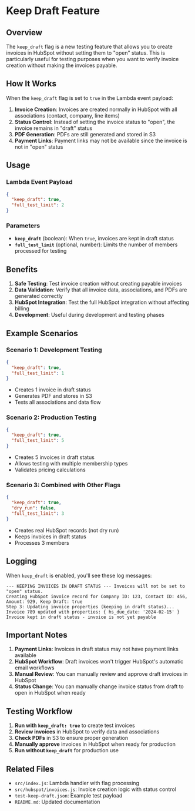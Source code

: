 # Keep Draft Feature

## Overview

The `keep_draft` flag is a new testing feature that allows you to create invoices in HubSpot without setting them to "open" status. This is particularly useful for testing purposes when you want to verify invoice creation without making the invoices payable.

## How It Works

When the `keep_draft` flag is set to `true` in the Lambda event payload:

1. **Invoice Creation**: Invoices are created normally in HubSpot with all associations (contact, company, line items)
2. **Status Control**: Instead of setting the invoice status to "open", the invoice remains in "draft" status
3. **PDF Generation**: PDFs are still generated and stored in S3
4. **Payment Links**: Payment links may not be available since the invoice is not in "open" status

## Usage

### Lambda Event Payload

```json
{
  "keep_draft": true,
  "full_test_limit": 2
}
```

### Parameters

- **`keep_draft`** (boolean): When `true`, invoices are kept in draft status
- **`full_test_limit`** (optional, number): Limits the number of members processed for testing

## Benefits

1. **Safe Testing**: Test invoice creation without creating payable invoices
2. **Data Validation**: Verify that all invoice data, associations, and PDFs are generated correctly
3. **HubSpot Integration**: Test the full HubSpot integration without affecting billing
4. **Development**: Useful during development and testing phases

## Example Scenarios

### Scenario 1: Development Testing
```json
{
  "keep_draft": true,
  "full_test_limit": 1
}
```
- Creates 1 invoice in draft status
- Generates PDF and stores in S3
- Tests all associations and data flow

### Scenario 2: Production Testing
```json
{
  "keep_draft": true,
  "full_test_limit": 5
}
```
- Creates 5 invoices in draft status
- Allows testing with multiple membership types
- Validates pricing calculations

### Scenario 3: Combined with Other Flags
```json
{
  "keep_draft": true,
  "dry_run": false,
  "full_test_limit": 3
}
```
- Creates real HubSpot records (not dry run)
- Keeps invoices in draft status
- Processes 3 members

## Logging

When `keep_draft` is enabled, you'll see these log messages:

```
--- KEEPING INVOICES IN DRAFT STATUS --- Invoices will not be set to "open" status.
Creating HubSpot invoice record for Company ID: 123, Contact ID: 456, Amount: 929, Keep Draft: true
Step 3: Updating invoice properties (keeping in draft status)...
Invoice 789 updated with properties: { hs_due_date: '2024-02-15' }
Invoice kept in draft status - invoice is not yet payable
```

## Important Notes

1. **Payment Links**: Invoices in draft status may not have payment links available
2. **HubSpot Workflow**: Draft invoices won't trigger HubSpot's automatic email workflows
3. **Manual Review**: You can manually review and approve draft invoices in HubSpot
4. **Status Change**: You can manually change invoice status from draft to open in HubSpot when ready

## Testing Workflow

1. **Run with `keep_draft: true`** to create test invoices
2. **Review invoices** in HubSpot to verify data and associations
3. **Check PDFs** in S3 to ensure proper generation
4. **Manually approve** invoices in HubSpot when ready for production
5. **Run without `keep_draft`** for production use

## Related Files

- `src/index.js`: Lambda handler with flag processing
- `src/hubspot/invoices.js`: Invoice creation logic with status control
- `test-keep-draft.json`: Example test payload
- `README.md`: Updated documentation 